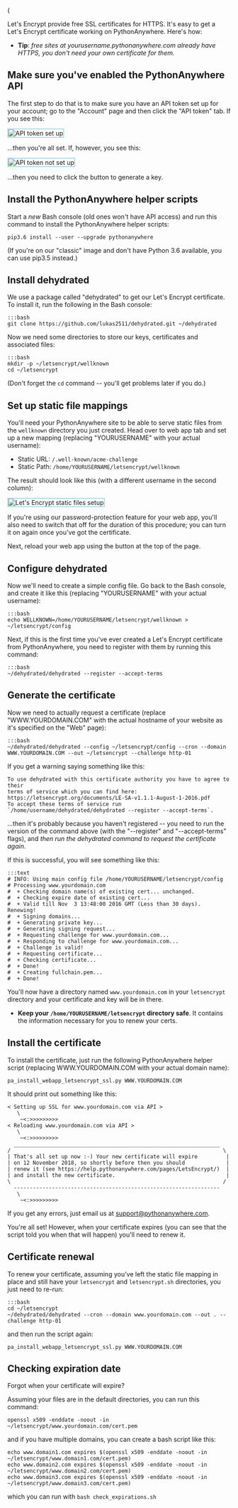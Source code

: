 (<!--
.. title: Let's Encrypt
.. slug: LetsEncrypt
.. date: 2016-03-24
.. tags:
.. category:
.. link:
.. description:
.. type: text
-->

Let's Encrypt provide free SSL certificates for HTTPS. It's easy
to get a Let's Encrypt certificate working on PythonAnywhere.
Here's how:

* **Tip**: _free sites at yourusername.pythonanywhere.com already have HTTPS, you don't need your own certificate for them._

## Make sure you've enabled the PythonAnywhere API

The first step to do that is to make sure you have an API token set up for your
account; go to the "Account" page and then click the "API token" tab. If you see
this:

<img alt="API token set up" src="/api-token-set-up.png" style="border: 2px solid lightblue; max-width: 70%;">

...then you're all set. If, however, you see this:

<img alt="API token not set up" src="/api-token-needs-generation.png" style="border: 2px solid lightblue; max-width: 70%;">

...then you need to click the button to generate a key.

## Install the PythonAnywhere helper scripts

Start a *new* Bash console (old ones won't have API access) and run this command
to install the PythonAnywhere helper scripts:

    pip3.6 install --user --upgrade pythonanywhere

(If you're on our "classic" image and don't have Python 3.6 available, you can use pip3.5 instead.)

## Install dehydrated

We use a package called "dehydrated" to get our Let's Encrypt certificate.
To install it, run the following in the Bash console:

    :::bash
    git clone https://github.com/lukas2511/dehydrated.git ~/dehydrated

Now we need some directories to store our keys, certificates and associated files:

    :::bash
    mkdir -p ~/letsencrypt/wellknown
    cd ~/letsencrypt

(Don't forget the `cd` command -- you'll get problems later if you do.)

## Set up static file mappings

You'll need your PythonAnywhere site to be able to serve static
files from the `wellknown` directory you just created. Head over to web app tab and set up a new
mapping (replacing "YOURUSERNAME" with your actual username):

* Static URL: `/.well-known/acme-challenge`
* Static Path: `/home/YOURUSERNAME/letsencrypt/wellknown`

The result should look like this (with a different username in the second column):

<img alt="Let's Encrypt static files setup" src="/letsencrypt-staticfiles.png" style="border: 2px solid lightblue; max-width: 70%;">

If you're using our password-protection feature for your web app, you'll also need to switch that off for the duration of this procedure;
you can turn it on again once you've got the certificate.

Next, reload your web app using the button at the top of the page.

## Configure dehydrated

Now we'll need to create a simple config file. Go back to the Bash console, and
create it like this (replacing "YOURUSERNAME" with your actual username):

    :::bash
    echo WELLKNOWN=/home/YOURUSERNAME/letsencrypt/wellknown > ~/letsencrypt/config

Next, if this is the first time you've ever created a Let's Encrypt certificate
from PythonAnywhere, you need to register with them by running this command:

    :::bash
    ~/dehydrated/dehydrated --register --accept-terms

## Generate the certificate

Now we need to actually request a certificate (replace "WWW.YOURDOMAIN.COM" with
the actual hostname of your website as it's specified on the "Web" page):

    :::bash
    ~/dehydrated/dehydrated --config ~/letsencrypt/config --cron --domain WWW.YOURDOMAIN.COM --out ~/letsencrypt --challenge http-01

If you get a warning saying something like this:

    To use dehydrated with this certificate authority you have to agree to their
    terms of service which you can find here: https://letsencrypt.org/documents/LE-SA-v1.1.1-August-1-2016.pdf
    To accept these terms of service run `/home/username/dehydrated/dehydrated --register --accept-terms`.

...then it's probably because you haven't registered -- you need to run
the version of the command above (with the "--register" and "--accept-terms"
flags), and *then run the dehydrated command to request the certificate again*.

If this is successful, you will see something like this:

    :::text
    # INFO: Using main config file /home/YOURUSERNAME/letsencrypt/config
    # Processing www.yourdomain.com
    #  + Checking domain name(s) of existing cert... unchanged.
    #  + Checking expire date of existing cert...
    #  + Valid till Nov  3 13:48:00 2016 GMT (Less than 30 days). Renewing!
    #  + Signing domains...
    #  + Generating private key...
    #  + Generating signing request...
    #  + Requesting challenge for www.yourdomain.com...
    #  + Responding to challenge for www.yourdomain.com...
    #  + Challenge is valid!
    #  + Requesting certificate...
    #  + Checking certificate...
    #  + Done!
    #  + Creating fullchain.pem...
    #  + Done!

You'll now have a directory named `www.yourdomain.com` in
your `letsencrypt` directory and your certificate and key will be in there.

* **Keep your `/home/YOURUSERNAME/letsencrypt` directory safe**. It contains
  the information necessary for you to renew your certs.

## Install the certificate

To install the certificate, just run the following PythonAnywhere helper script (replacing WWW.YOURDOMAIN.COM
with your actual domain name):

    pa_install_webapp_letsencrypt_ssl.py WWW.YOURDOMAIN.COM

It should print out something like this:

    < Setting up SSL for www.yourdomain.com via API >
       \
        ~<:>>>>>>>>>
    < Reloading www.yourdomain.com via API >
       \
        ~<:>>>>>>>>>
      _________________________________________________________________
    /                                                                   \
    | That's all set up now :-) Your new certificate will expire         |
    | on 12 November 2018, so shortly before then you should             |
    | renew it (see https://help.pythonanywhere.com/pages/LetsEncrypt/)  |
    | and install the new certificate.                                   |
    \                                                                   /
      -----------------------------------------------------------------
       \
        ~<:>>>>>>>>>

If you get any errors, just email us at [support@pythonanywhere.com](mailto:support@pythonanywhere.com).

You're all set!  However, when your certificate expires (you can see that
the script told you when that will happen) you'll need to renew it.


## Certificate renewal

To renew your certificate, assuming you've left the static file mapping in
place and still have your `letsencrypt` and `letsencrypt.sh` directories, you
just need to re-run:

    :::bash
    cd ~/letsencrypt
    ~/dehydrated/dehydrated --cron --domain www.yourdomain.com --out . --challenge http-01

and then run the script again:

    pa_install_webapp_letsencrypt_ssl.py WWW.YOURDOMAIN.COM


## Checking expiration date

Forgot when your certificate will expire?

Assuming your files are in the default directories, you can run this command:

    openssl x509 -enddate -noout -in ~/letsencrypt/www.yourdomain.com/cert.pem

and if you have multiple domains, you can create a bash script like this:

    echo www.domain1.com expires $(openssl x509 -enddate -noout -in ~/letsencrypt/www.domain1.com/cert.pem)
    echo www.domain2.com expires $(openssl x509 -enddate -noout -in ~/letsencrypt/www.domain2.com/cert.pem)
    echo www.domain3.com expires $(openssl x509 -enddate -noout -in ~/letsencrypt/www.domain3.com/cert.pem)

which you can run with `bash check_expirations.sh`

